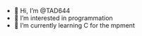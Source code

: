 - 👋 Hi, I’m @TAD644
- 👀 I’m interested in programmation 
- 🌱 I’m currently learning C for the mpment 
  
<!---
TAD644/TAD644 is a ✨ special ✨ repository because its `README.md` (this file) appears on your GitHub profile.
You can click the Preview link to take a look at your changes.
--->
